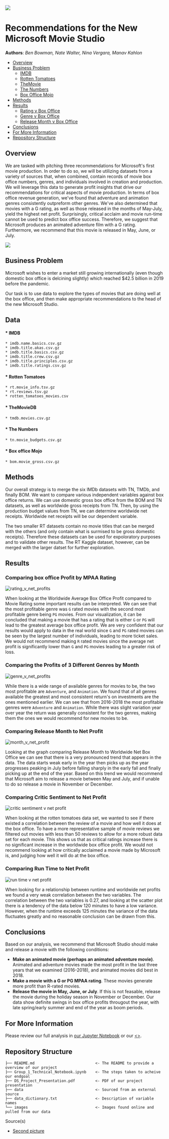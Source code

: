 <img src="./images/film_strip_img.jpg">


# Recommendations for the New Microsoft Movie Studio

**Authors**: *Ben Bowman, Nate Walter, Nina Vergara, Manav Kahlon*

- [Overview](#Overview)
- [Business Problem](#Business-Problem)
   - [IMDB](#IMDB)
   - [Rotten Tomatoes](#Rotten-Tomatoes)
   - [TheMovie](#TheMovieDB)
   - [The Numbers](#The-Numbers)
   - [Box Office Mojo](#Box-Office-Mojo)
- [Methods](#Methods)
- [Results](#Results)
    - [Rating v Box Office](#Comparing-box-office-Profit-by-MPAA-Rating)
    - [Genre v Box Office](#Comparing-the-Profits-of-Different-Genres-by-Year)
    - [Release Month v Box Office](#Comparing-Release-Month-to-Net-Profits)
- [Conclusions](#Conclusions)
- [For More Information](#For-More-Information)
- [Repository Structure](#Repository-Structure)


## Overview

   We are tasked with pitching three recommendations for Microsoft's first movie production. In order to do so, we will be utilizing datasets from a variety of sources that, when combined, contain records of movie box office numbers, genres, and individuals involved in creation and production. We will leverage this data to generate profit insights that drive our recommendations for critical aspects of movie production. In terms of box office revenue generation, we've found that adventure and animation genres consistently outpreform other genres. We've also determined that movies with a G rating, as well as those released in the months of May-July, yield the highest net profit. Surprisingly, critical acclaim and movie run-time cannot be used to predict box office success. Therefore, we suggest that Microsoft produces an animated adventure film with a G rating. Furthermore, we recommend that this movie is released in May, June, or July. 

<img src="./images/film_guys.jpg">

## Business Problem

Microsoft wishes to enter a market still growing internationally (even though domestic box office is delcining slightly) which reached $42.5 billion in 2019 before the pandemic.

Our task is to use data to explore the types of movies that are doing well at the box office, and then make appropriate recommendations to the head of the new Microsoft Studio.


## Data

#### * IMDB
    * imdb.name.basics.csv.gz
    * imdb.title.akas.csv.gz
    * imdb.title.basics.csv.gz
    * imdb.title.crew.csv.gz
    * imdb.title.principles.csv.gz
    * imdb.title.ratings.csv.gz

#### * Rotten Tomatoes
    * rt.movie_info.tsv.gz
    * rt.reviews.tsv.gz
    * rotten_tomatoes_movies.csv

#### * TheMovieDB
    * tmdb.movies.csv.gz
    
#### * The Numbers
    * tn.movie_budgets.csv.gz
    
#### * Box office Mojo
    * bom.movie_gross.csv.gz


## Methods

Our overall strategy is to merge the six IMDb datasets with TN, TMDb, and finally BOM. We want to compare various independent variables against box office returns. We can use domestic gross box office from the BOM and TN datasets, as well as worldwide gross receipts from TN. Then, by using the production budget values from TN, we can determine worldwide net receipts. Worldwide net receipts will be our dependent variable.

The two smaller RT datasets contain no movie titles that can be merged with the others (and only contain what is surmised to be gross domestic receipts). Therefore these datasets can be used for expoloratory purposes and to validate other results. The RT Kaggle dataset, however, can be merged with the larger datset for further exploration.

## Results

### Comparing box office Profit by MPAA Rating
![rating_v_net_profits](./images/rating_v_wwnetprofits.png)

When looking at the Worldwide Average Box Office Profit compared to Movie Rating some important results can be interpreted. We can see that the most profitable genre was `G` rated movies with the second most profitable genre being `PG` movies. From our visualization, it can be concluded that making a movie that has a rating that is either `G` or `PG` will lead to the greatest average box office profit. We are very confident that our results would apply to data in the real world since `G` and `PG` rated movies can be seen by the largest number of individuals, leading to more ticket sales. We would not recommend making `R` rated movies since the average net profit is significantly lower than `G` and `PG` movies leading to a greater risk of loss. 

### Comparing the Profits of 3 Different Genres by Month
![genre_v_net_profits](./images/genre_v_profits_.png)

While there is a wide range of available genres for movies to be, the two most profitable are `Adventure`, and `Animation`. We found that of all genres available the greatest and most consistent return's on investments are the ones mentioned earlier. We can see that from 2016-2018 the most profitable genres were `Adventure` and `Animation`.  While there was slight variation year over year the return was generally consistent for the two genres, making them the ones we would recommend for new movies to be. 

### Comparing Release Month to Net Profit
![month_v_net_profit](./images/month_v_boxoffice.png)

Looking at the graph comparing Release Month to Worldwide Net Box Office we can see that there is a very pronounced trend that appears in the data. The data starts weak early in the year then picks up as the year progresses peaking in July before falling sharply in the early fall and finally picking up at the end of the year. Based on this trend we would recommend that Microsoft aim to release a movie between May and July, and if unable to do so release a movie in November or December. 

### Comparing Critic Sentiment to Net Profit
![critic sentiment v net profit](./images/box_office_by_critical_opinion.png)

When looking at the rotten tomatoes data set, we wanted to see if there existed a correlation between the review of a movie and how well it does at the box office. To have a more representative sample of movie reviews we filtered out movies with less than 50 reviews to allow for a more robust data set for each movie.  This shows us that as critical ratings increase there is no significant increase in the worldwide box office profit. We would not recommend looking at how critically acclaimed a movie made by Microsoft is, and judging how well it will do at the box office. 

### Comparing Run Time to Net Profit
![run time v net profit](images/runtime_vs_worldwide_net_profit.png)

When looking for a relationship between runtime and worldwide net profits we found a very weak correlation between the two variables. The correlation between the two variables is 0.27, and looking at the scatter plot there is a tendency of the data below 120 minutes to have a low variance. However, when the runtime exceeds 125 minutes the variance of the data fluctuates greatly and no reasonable conclusion can be drawn from this.

## Conclusions

Based on our analysis, we recommend that Microsoft Studio should make and release a movie with the following conditions:

* **Make an animated movie (perhaps an animated adventure movie)**. Animated and adventure movies made the most profit in the last three years that we examined (2016-2018), and animated movies did best in 2018.
* **Make a movie with a G or PG MPAA rating**. These movies generate more profit than R-rated movies.
* **Release the movie in May, June, or July**. If this is not feasable, release the movie during the holiday season in November or December. Our data show definite swings in box office profits througout the year, with late spring/early summer and end of the year as boom periods.


## For More Information

Please review our full analysis in [our Jupyter Notebook](./Group_1_Technical_Notebook.ipynb) or our [<>](./DS_Project_Presentation.pdf).


## Repository Structure

```
├── README.md                           <- The README to provide a overview of our project
├── Group_1_Technical_Notebook.ipynb    <- The steps taken to acheive our endgoal
├── DS_Project_Presentation.pdf         <- PDF of our project presentation
├── data                                <- Sourced from an external source
├── data_dictionary.txt                 <- Description of variable names
└── images                              <- Images found online and pulled from our data

```

Source(s)
* [Second picture](https://www.pexels.com/photo/photo-of-man-holding-camera-3062541/)
